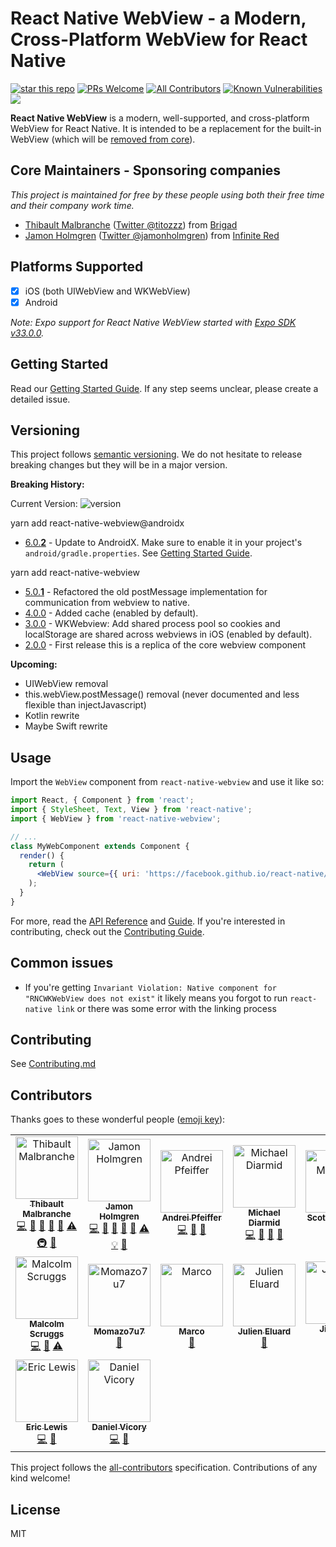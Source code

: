 # React Native WebView - a Modern, Cross-Platform WebView for React Native

[![star this repo](http://githubbadges.com/star.svg?user=react-native-community&repo=react-native-webview&style=flat)](https://github.com/react-native-community/react-native-webview) 
[![PRs Welcome](https://img.shields.io/badge/PRs-welcome-brightgreen.svg?style=flat-square)](http://makeapullrequest.com) 
[![All Contributors](https://img.shields.io/badge/all_contributors-16-orange.svg?style=flat-square)](#contributors) 
[![Known Vulnerabilities](https://snyk.io/test/github/react-native-community/react-native-webview/badge.svg?style=flat-square)](https://snyk.io/test/github/react-native-community/react-native-webview)
<a href="https://www.npmjs.com/package/react-native-webview"><img src="https://img.shields.io/npm/v/react-native-webview.svg"></a>

**React Native WebView** is a modern, well-supported, and cross-platform WebView for React Native. It is intended to be a replacement for the built-in WebView (which will be [removed from core](https://github.com/react-native-community/discussions-and-proposals/pull/3)).

## Core Maintainers - Sponsoring companies

_This project is maintained for free by these people using both their free time and their company work time._

- [Thibault Malbranche](https://github.com/Titozzz) ([Twitter @titozzz](https://twitter.com/titozzz)) from [Brigad](https://brigad.co/about)
- [Jamon Holmgren](https://github.com/jamonholmgren) ([Twitter @jamonholmgren](https://twitter.com/jamonholmgren)) from [Infinite Red](https://infinite.red/react-native)

## Platforms Supported

- [x] iOS (both UIWebView and WKWebView)
- [x] Android

_Note: Expo support for React Native WebView started with [Expo SDK v33.0.0](https://blog.expo.io/expo-sdk-v33-0-0-is-now-available-52d1c99dfe4c)._

## Getting Started

Read our [Getting Started Guide](docs/Getting-Started.md). If any step seems unclear, please create a detailed issue.

## Versioning

This project follows [semantic versioning](https://semver.org/). We do not hesitate to release breaking changes but they will be in a major version.

**Breaking History:**

Current Version: ![version](https://img.shields.io/npm/v/react-native-webview.svg)

yarn add react-native-webview@androidx
- [6.0.**2**](https://github.com/react-native-community/react-native-webview/releases/tag/v6.0.2) - Update to AndroidX. Make sure to enable it in your project's `android/gradle.properties`. See [Getting Started Guide](docs/Getting-Started.md).

yarn add react-native-webview
- [5.0.**1**](https://github.com/react-native-community/react-native-webview/releases/tag/v5.0.0) - Refactored the old postMessage implementation for communication from webview to native.
- [4.0.0](https://github.com/react-native-community/react-native-webview/releases/tag/v4.0.0) - Added cache (enabled by default).
- [3.0.0](https://github.com/react-native-community/react-native-webview/releases/tag/v3.0.0) - WKWebview: Add shared process pool so cookies and localStorage are shared across webviews in iOS (enabled by default).
- [2.0.0](https://github.com/react-native-community/react-native-webview/releases/tag/v2.0.0) - First release this is a replica of the core webview component

**Upcoming:**

- UIWebView removal
- this.webView.postMessage() removal (never documented and less flexible than injectJavascript)
- Kotlin rewrite
- Maybe Swift rewrite

## Usage

Import the `WebView` component from `react-native-webview` and use it like so:

```jsx
import React, { Component } from 'react';
import { StyleSheet, Text, View } from 'react-native';
import { WebView } from 'react-native-webview';

// ...
class MyWebComponent extends Component {
  render() {
    return (
      <WebView source={{ uri: 'https://facebook.github.io/react-native/' }} />
    );
  }
}
```

For more, read the [API Reference](./docs/Reference.md) and [Guide](./docs/Guide.md). If you're interested in contributing, check out the [Contributing Guide](./docs/Contributing.md).

## Common issues

- If you're getting `Invariant Violation: Native component for "RNCWKWebView does not exist"` it likely means you forgot to run `react-native link` or there was some error with the linking process

## Contributing

See [Contributing.md](https://github.com/react-native-community/react-native-webview/blob/master/docs/Contributing.md)

## Contributors

Thanks goes to these wonderful people ([emoji key](https://github.com/all-contributors/all-contributors#emoji-key-)):

<!-- ALL-CONTRIBUTORS-LIST:START - Do not remove or modify this section -->
<!-- prettier-ignore -->
<table><tr><td align="center"><a href="https://twitter.com/titozzz"><img src="https://avatars1.githubusercontent.com/u/6181446?v=4" width="100px;" alt="Thibault Malbranche"/><br /><sub><b>Thibault Malbranche</b></sub></a><br /><a href="https://github.com/react-native-community/react-native-webview/commits?author=titozzz" title="Code">💻</a> <a href="#ideas-titozzz" title="Ideas, Planning, & Feedback">🤔</a> <a href="#review-titozzz" title="Reviewed Pull Requests">👀</a> <a href="https://github.com/react-native-community/react-native-webview/commits?author=titozzz" title="Documentation">📖</a> <a href="#maintenance-titozzz" title="Maintenance">🚧</a> <a href="https://github.com/react-native-community/react-native-webview/commits?author=titozzz" title="Tests">⚠️</a> <a href="#infra-titozzz" title="Infrastructure (Hosting, Build-Tools, etc)">🚇</a> <a href="#question-titozzz" title="Answering Questions">💬</a></td><td align="center"><a href="https://jamonholmgren.com"><img src="https://avatars3.githubusercontent.com/u/1479215?v=4" width="100px;" alt="Jamon Holmgren"/><br /><sub><b>Jamon Holmgren</b></sub></a><br /><a href="https://github.com/react-native-community/react-native-webview/commits?author=jamonholmgren" title="Code">💻</a> <a href="#ideas-jamonholmgren" title="Ideas, Planning, & Feedback">🤔</a> <a href="#review-jamonholmgren" title="Reviewed Pull Requests">👀</a> <a href="https://github.com/react-native-community/react-native-webview/commits?author=jamonholmgren" title="Documentation">📖</a> <a href="#maintenance-jamonholmgren" title="Maintenance">🚧</a> <a href="https://github.com/react-native-community/react-native-webview/commits?author=jamonholmgren" title="Tests">⚠️</a> <a href="#example-jamonholmgren" title="Examples">💡</a> <a href="#question-jamonholmgren" title="Answering Questions">💬</a></td><td align="center"><a href="https://github.com/andreipfeiffer"><img src="https://avatars1.githubusercontent.com/u/2570562?v=4" width="100px;" alt="Andrei Pfeiffer"/><br /><sub><b>Andrei Pfeiffer</b></sub></a><br /><a href="https://github.com/react-native-community/react-native-webview/commits?author=andreipfeiffer" title="Code">💻</a> <a href="#review-andreipfeiffer" title="Reviewed Pull Requests">👀</a> <a href="#ideas-andreipfeiffer" title="Ideas, Planning, & Feedback">🤔</a></td><td align="center"><a href="https://twitter.com/mikediarmid"><img src="https://avatars0.githubusercontent.com/u/5347038?v=4" width="100px;" alt="Michael Diarmid"/><br /><sub><b>Michael Diarmid</b></sub></a><br /><a href="https://github.com/react-native-community/react-native-webview/commits?author=Salakar" title="Code">💻</a> <a href="#review-Salakar" title="Reviewed Pull Requests">👀</a> <a href="#ideas-Salakar" title="Ideas, Planning, & Feedback">🤔</a> <a href="#tool-Salakar" title="Tools">🔧</a></td><td align="center"><a href="http://smathson.github.io"><img src="https://avatars3.githubusercontent.com/u/932981?v=4" width="100px;" alt="Scott Mathson"/><br /><sub><b>Scott Mathson</b></sub></a><br /><a href="https://github.com/react-native-community/react-native-webview/commits?author=smathson" title="Code">💻</a> <a href="https://github.com/react-native-community/react-native-webview/commits?author=smathson" title="Documentation">📖</a></td><td align="center"><a href="https://github.com/YangXiaomei"><img src="https://avatars0.githubusercontent.com/u/8221990?v=4" width="100px;" alt="Margaret"/><br /><sub><b>Margaret</b></sub></a><br /><a href="https://github.com/react-native-community/react-native-webview/commits?author=YangXiaomei" title="Code">💻</a> <a href="https://github.com/react-native-community/react-native-webview/commits?author=YangXiaomei" title="Documentation">📖</a></td><td align="center"><a href="https://stylisted.com"><img src="https://avatars2.githubusercontent.com/u/1173161?v=4" width="100px;" alt="Jordan Sexton"/><br /><sub><b>Jordan Sexton</b></sub></a><br /><a href="https://github.com/react-native-community/react-native-webview/commits?author=jordansexton" title="Code">💻</a> <a href="https://github.com/react-native-community/react-native-webview/commits?author=jordansexton" title="Documentation">📖</a></td></tr><tr><td align="center"><a href="https://github.com/MalcolmScruggs"><img src="https://avatars1.githubusercontent.com/u/22333355?v=4" width="100px;" alt="Malcolm Scruggs"/><br /><sub><b>Malcolm Scruggs</b></sub></a><br /><a href="https://github.com/react-native-community/react-native-webview/commits?author=MalcolmScruggs" title="Code">💻</a> <a href="#tool-MalcolmScruggs" title="Tools">🔧</a> <a href="https://github.com/react-native-community/react-native-webview/commits?author=MalcolmScruggs" title="Tests">⚠️</a></td><td align="center"><a href="https://github.com/Momazo7u7"><img src="https://avatars0.githubusercontent.com/u/42069617?v=4" width="100px;" alt="Momazo7u7"/><br /><sub><b>Momazo7u7</b></sub></a><br /><a href="https://github.com/react-native-community/react-native-webview/commits?author=Momazo7u7" title="Documentation">📖</a></td><td align="center"><a href="https://marco-nett.de"><img src="https://avatars1.githubusercontent.com/u/3315507?v=4" width="100px;" alt="Marco"/><br /><sub><b>Marco</b></sub></a><br /><a href="https://github.com/react-native-community/react-native-webview/commits?author=marconett" title="Documentation">📖</a></td><td align="center"><a href="https://github.com/jeluard"><img src="https://avatars1.githubusercontent.com/u/359723?v=4" width="100px;" alt="Julien Eluard"/><br /><sub><b>Julien Eluard</b></sub></a><br /><a href="https://github.com/react-native-community/react-native-webview/commits?author=jeluard" title="Documentation">📖</a></td><td align="center"><a href="https://github.com/CubeSugar"><img src="https://avatars3.githubusercontent.com/u/3667305?v=4" width="100px;" alt="Jian Wei"/><br /><sub><b>Jian Wei</b></sub></a><br /><a href="https://github.com/react-native-community/react-native-webview/commits?author=CubeSugar" title="Code">💻</a> <a href="https://github.com/react-native-community/react-native-webview/commits?author=CubeSugar" title="Documentation">📖</a></td><td align="center"><a href="https://www.linkedin.com/in/svbutko/"><img src="https://avatars2.githubusercontent.com/u/14828004?v=4" width="100px;" alt="Sergei Butko"/><br /><sub><b>Sergei Butko</b></sub></a><br /><a href="https://github.com/react-native-community/react-native-webview/commits?author=svbutko" title="Documentation">📖</a></td><td align="center"><a href="https://github.com/TMomemt"><img src="https://avatars3.githubusercontent.com/u/42024947?v=4" width="100px;" alt="TMomemt"/><br /><sub><b>TMomemt</b></sub></a><br /><a href="https://github.com/react-native-community/react-native-webview/commits?author=TMomemt" title="Code">💻</a></td></tr><tr><td align="center"><a href="http://www.try.com"><img src="https://avatars0.githubusercontent.com/u/674503?v=4" width="100px;" alt="Eric Lewis"/><br /><sub><b>Eric Lewis</b></sub></a><br /><a href="https://github.com/react-native-community/react-native-webview/commits?author=ericlewis" title="Code">💻</a> <a href="https://github.com/react-native-community/react-native-webview/commits?author=ericlewis" title="Documentation">📖</a></td><td align="center"><a href="https://bzfx.net"><img src="https://avatars2.githubusercontent.com/u/1542454?v=4" width="100px;" alt="Daniel Vicory"/><br /><sub><b>Daniel Vicory</b></sub></a><br /><a href="https://github.com/react-native-community/react-native-webview/commits?author=dvicory" title="Code">💻</a> <a href="https://github.com/react-native-community/react-native-webview/commits?author=dvicory" title="Documentation">📖</a></td></tr></table>

<!-- ALL-CONTRIBUTORS-LIST:END -->

This project follows the [all-contributors](https://github.com/all-contributors/all-contributors) specification. Contributions of any kind welcome!

## License

MIT
